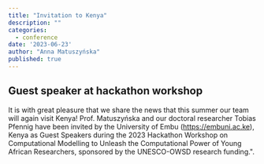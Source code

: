 ```yaml
---
title: "Invitation to Kenya"
description: ""
categories:
  - conference
date: '2023-06-23'
author: "Anna Matuszyńska"
published: true
---
```



## Guest speaker at hackathon workshop
It is with great pleasure that we share the news that this summer our team will again visit Kenya! Prof. Matuszyńska and our doctoral researcher Tobias Pfennig have been invited by the University of Embu (https://embuni.ac.ke), Kenya as Guest Speakers during the 2023 Hackathon Workshop on Computational Modelling to Unleash the Computational Power of Young African Researchers, sponsored by the UNESCO-OWSD research funding.".